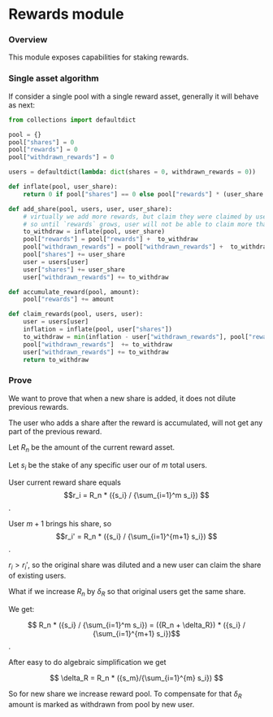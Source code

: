 # Rewards module

### Overview

This module exposes capabilities for staking rewards.

### Single asset algorithm
If consider a single pool with a single reward asset, generally it will behave as next:

```python
from collections import defaultdict

pool = {}
pool["shares"] = 0
pool["rewards"] = 0
pool["withdrawn_rewards"] = 0

users = defaultdict(lambda: dict(shares = 0, withdrawn_rewards = 0))

def inflate(pool, user_share):
    return 0 if pool["shares"] == 0 else pool["rewards"] * (user_share / pool["shares"])

def add_share(pool, users, user, user_share):
    # virtually we add more rewards, but claim they were claimed by user
    # so until `rewards` grows, user will not be able to claim more than zero
    to_withdraw = inflate(pool, user_share)
    pool["rewards"] = pool["rewards"] +  to_withdraw
    pool["withdrawn_rewards"] = pool["withdrawn_rewards"] +  to_withdraw
    pool["shares"] += user_share
    user = users[user]
    user["shares"] += user_share
    user["withdrawn_rewards"] += to_withdraw

def accumulate_reward(pool, amount):
    pool["rewards"] += amount

def claim_rewards(pool, users, user):
    user = users[user]
    inflation = inflate(pool, user["shares"])
    to_withdraw = min(inflation - user["withdrawn_rewards"], pool["rewards"] - pool["withdrawn_rewards"])
    pool["withdrawn_rewards"]  += to_withdraw
    user["withdrawn_rewards"] += to_withdraw
    return to_withdraw
```

### Prove

We want to prove that when a new share is added, it does not dilute previous rewards.

The user who adds a share after the reward is accumulated, will not get any part of the previous reward.

Let $R_n$ be the amount of the current reward asset.

Let $s_i$ be the stake of any specific user our of $m$ total users.

User current reward share equals $$r_i = R_n * ({s_i} / {\sum_{i=1}^m s_i}) $$.

User $m + 1$ brings his share, so $$r_i' = R_n * ({s_i} / {\sum_{i=1}^{m+1} s_i}) $$.

$r_i > r_i'$, so the original share was diluted and a new user can claim the share of existing users.

What if we increase $R_n$ by $\delta_R$ so that original users get the same share.

We get:

$$ R_n * ({s_i} / {\sum_{i=1}^m s_i}) = ({R_n + \delta_R}) * ({s_i} / {\sum_{i=1}^{m+1} s_i})$$.

After easy to do algebraic simplification we get

$$ \delta_R = R_n * ({s_m}/{\sum_{i=1}^{m} s_i}) $$

So for new share we increase reward pool. To compensate for that $\delta_R$ amount is marked as withdrawn from pool by new user.
